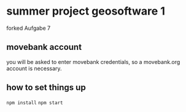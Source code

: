 # summer project geosoftware 1
forked Aufgabe 7
## movebank account
you will be asked to enter movebank credentials, so a movebank.org account is necessary.
## how to set things up
`npm install`
`npm start`
